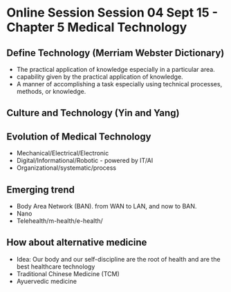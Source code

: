 # Online Session Session 04 Sept 15 - Chapter 5 Medical Technology

## Define Technology (Merriam Webster Dictionary)
- The practical application of knowledge especially in a particular area.
- capability given by the practical application of knowledge.
- A manner of accomplishing a task especially using technical processes, methods, or knowledge.
## Culture and Technology (Yin and Yang)

## Evolution of Medical Technology
- Mechanical/Electrical/Electronic
- Digital/Informational/Robotic - powered by IT/AI
- Organizational/systematic/process

## Emerging trend
- Body Area Network (BAN). from WAN to LAN, and now to BAN.
- Nano
- Telehealth/m-health/e-health/

## How about alternative medicine 
- Idea: Our body and our self-discipline are the root of health and are the best healthcare technology
- Traditional Chinese Medicine (TCM)
- Ayuervedic medicine 
